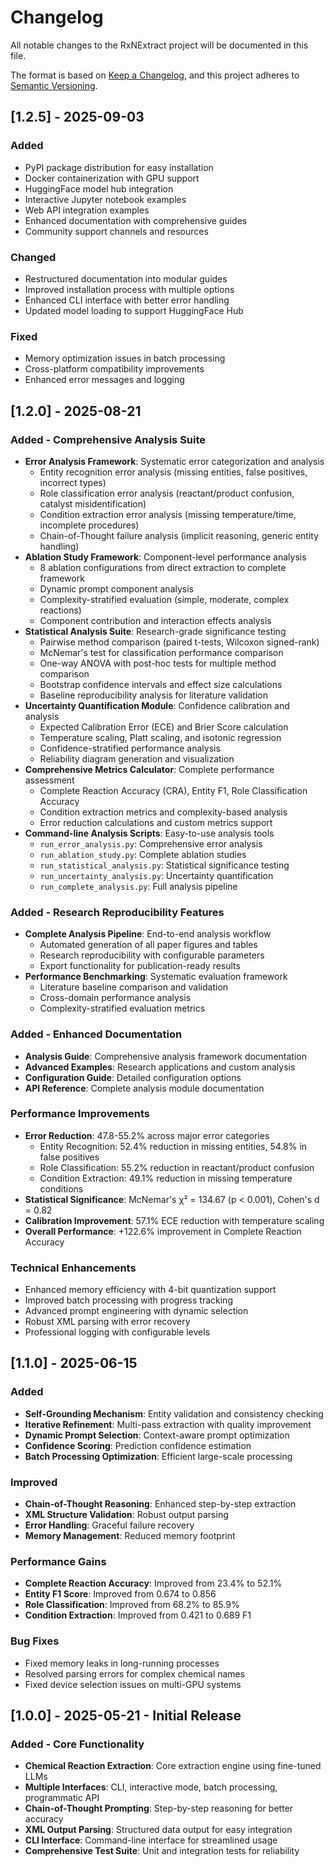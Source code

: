 # Changelog

All notable changes to the RxNExtract project will be documented in this file.

The format is based on [Keep a Changelog](https://keepachangelog.com/en/1.0.0/),
and this project adheres to [Semantic Versioning](https://semver.org/spec/v2.0.0.html).

## [1.2.5] - 2025-09-03

### Added
- PyPI package distribution for easy installation
- Docker containerization with GPU support
- HuggingFace model hub integration
- Interactive Jupyter notebook examples
- Web API integration examples
- Enhanced documentation with comprehensive guides
- Community support channels and resources

### Changed
- Restructured documentation into modular guides
- Improved installation process with multiple options
- Enhanced CLI interface with better error handling
- Updated model loading to support HuggingFace Hub

### Fixed
- Memory optimization issues in batch processing
- Cross-platform compatibility improvements
- Enhanced error messages and logging

## [1.2.0] - 2025-08-21

### Added - Comprehensive Analysis Suite
- **Error Analysis Framework**: Systematic error categorization and analysis
  - Entity recognition error analysis (missing entities, false positives, incorrect types)
  - Role classification error analysis (reactant/product confusion, catalyst misidentification)
  - Condition extraction error analysis (missing temperature/time, incomplete procedures)
  - Chain-of-Thought failure analysis (implicit reasoning, generic entity handling)
- **Ablation Study Framework**: Component-level performance analysis
  - 8 ablation configurations from direct extraction to complete framework
  - Dynamic prompt component analysis
  - Complexity-stratified evaluation (simple, moderate, complex reactions)
  - Component contribution and interaction effects analysis
- **Statistical Analysis Suite**: Research-grade significance testing
  - Pairwise method comparison (paired t-tests, Wilcoxon signed-rank)
  - McNemar's test for classification performance comparison
  - One-way ANOVA with post-hoc tests for multiple method comparison
  - Bootstrap confidence intervals and effect size calculations
  - Baseline reproducibility analysis for literature validation
- **Uncertainty Quantification Module**: Confidence calibration and analysis
  - Expected Calibration Error (ECE) and Brier Score calculation
  - Temperature scaling, Platt scaling, and isotonic regression
  - Confidence-stratified performance analysis
  - Reliability diagram generation and visualization
- **Comprehensive Metrics Calculator**: Complete performance assessment
  - Complete Reaction Accuracy (CRA), Entity F1, Role Classification Accuracy
  - Condition extraction metrics and complexity-based analysis
  - Error reduction calculations and custom metrics support
- **Command-line Analysis Scripts**: Easy-to-use analysis tools
  - `run_error_analysis.py`: Comprehensive error analysis
  - `run_ablation_study.py`: Complete ablation studies
  - `run_statistical_analysis.py`: Statistical significance testing
  - `run_uncertainty_analysis.py`: Uncertainty quantification
  - `run_complete_analysis.py`: Full analysis pipeline

### Added - Research Reproducibility Features
- **Complete Analysis Pipeline**: End-to-end analysis workflow
  - Automated generation of all paper figures and tables
  - Research reproducibility with configurable parameters
  - Export functionality for publication-ready results
- **Performance Benchmarking**: Systematic evaluation framework
  - Literature baseline comparison and validation
  - Cross-domain performance analysis
  - Complexity-stratified evaluation metrics

### Added - Enhanced Documentation
- **Analysis Guide**: Comprehensive analysis framework documentation
- **Advanced Examples**: Research applications and custom analysis
- **Configuration Guide**: Detailed configuration options
- **API Reference**: Complete analysis module documentation

### Performance Improvements
- **Error Reduction**: 47.8-55.2% across major error categories
  - Entity Recognition: 52.4% reduction in missing entities, 54.8% in false positives
  - Role Classification: 55.2% reduction in reactant/product confusion
  - Condition Extraction: 49.1% reduction in missing temperature conditions
- **Statistical Significance**: McNemar's χ² = 134.67 (p < 0.001), Cohen's d = 0.82
- **Calibration Improvement**: 57.1% ECE reduction with temperature scaling
- **Overall Performance**: +122.6% improvement in Complete Reaction Accuracy

### Technical Enhancements
- Enhanced memory efficiency with 4-bit quantization support
- Improved batch processing with progress tracking
- Advanced prompt engineering with dynamic selection
- Robust XML parsing with error recovery
- Professional logging with configurable levels

## [1.1.0] - 2025-06-15

### Added
- **Self-Grounding Mechanism**: Entity validation and consistency checking
- **Iterative Refinement**: Multi-pass extraction with quality improvement
- **Dynamic Prompt Selection**: Context-aware prompt optimization
- **Confidence Scoring**: Prediction confidence estimation
- **Batch Processing Optimization**: Efficient large-scale processing

### Improved
- **Chain-of-Thought Reasoning**: Enhanced step-by-step extraction
- **XML Structure Validation**: Robust output parsing
- **Error Handling**: Graceful failure recovery
- **Memory Management**: Reduced memory footprint

### Performance Gains
- **Complete Reaction Accuracy**: Improved from 23.4% to 52.1%
- **Entity F1 Score**: Improved from 0.674 to 0.856
- **Role Classification**: Improved from 68.2% to 85.9%
- **Condition Extraction**: Improved from 0.421 to 0.689 F1

### Bug Fixes
- Fixed memory leaks in long-running processes
- Resolved parsing errors for complex chemical names
- Fixed device selection issues on multi-GPU systems

## [1.0.0] - 2025-05-21 - Initial Release

### Added - Core Functionality
- **Chemical Reaction Extraction**: Core extraction engine using fine-tuned LLMs
- **Multiple Interfaces**: CLI, interactive mode, batch processing, programmatic API
- **Chain-of-Thought Prompting**: Step-by-step reasoning for better accuracy
- **XML Output Parsing**: Structured data output for easy integration
- **CLI Interface**: Command-line interface for streamlined usage
- **Comprehensive Test Suite**: Unit and integration tests for reliability